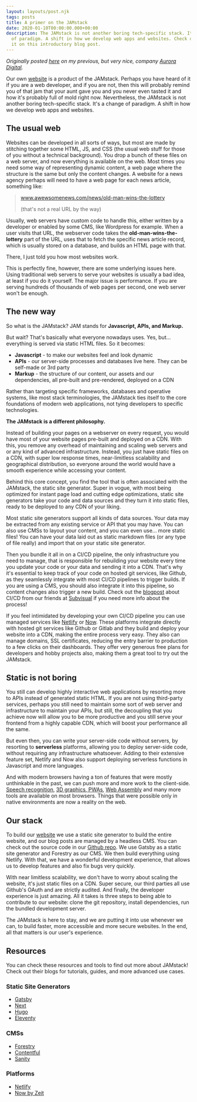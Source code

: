 ```yaml
---
layout: layouts/post.njk
tags: posts
title: A primer on the JAMstack
date: 2020-01-10T00:00:00.000+00:00
description: The JAMstack is not another boring tech-specific stack. It's a change
  of paradigm. A shift in how we develop web apps and websites. Check out more about
  it on this introductory blog post.
---
```


*Originally posted [here](https://auroradigital.co/blog/articles/a-primer-on-the-jamstack) on my previous, but very nice, company [Aurora Digital](https://auroradigital.co/).*

Our own [website](https://auroradigital.co/) is a product of the JAMstack. Perhaps you have heard of it if you are a web developer, and if you are not, then this will probably remind you of that jam that your aunt gave you and you never even tasted it and how it's probably full of mold right now. Nevertheless, the JAMstack is not another boring tech-specific stack. It's a change of paradigm. A shift in how we develop web apps and websites.

## The usual web

Websites can be developed in all sorts of ways, but most are made by stitching together some HTML, JS, and CSS (the usual web stuff for those of you without a technical background). You drop a bunch of these files on a web server, and now everything is available on the web. Most times you need some way of representing dynamic content, a web page where the structure is the same but only the content changes. A website for a news agency perhaps will need to have a web page for each news article, something like:

> www.awewsomenews.com/news/old-man-wins-the-lottery
>
> (that's not a real URL by the way)

Usually, web servers have custom code to handle this, either written by a developer or enabled by some CMS, like Wordpress for example. When a user visits that URL, the webserver code takes the **old-man-wins-the-lottery** part of the URL, uses that to fetch the specific news article record, which is usually stored on a database, and builds an HTML page with that.

There, I just told you how most websites work.

This is perfectly fine, however, there are some underlying issues here. Using traditional web servers to serve your websites is usually a bad idea, at least if you do it yourself. The major issue is performance. If you are serving hundreds of thousands of web pages per second, one web server won't be enough.

## The new way

So what is the JAMstack? JAM stands for **Javascript, APIs, and Markup.**

But wait? That's basically what everyone nowadays uses. Yes, but... everything is served via static HTML files. So it becomes:

* **Javascript** - to make our websites feel and look dynamic
* **APIs** - our server-side processes and databases live here. They can be self-made or 3rd party
* **Markup** - the structure of our content, our assets and our dependencies, all pre-built and pre-rendered, deployed on a CDN

Rather than targeting specific frameworks, databases and operative systems, like most stack terminologies, the JAMstack ties itself to the core foundations of modern web applications, not tying developers to specific technologies.

**The JAMstack is a different philosophy.**

Instead of building your pages on a webserver on every request, you would have most of your website pages pre-built and deployed on a CDN. With this, you remove any overhead of maintaining and scaling web servers and or any kind of advanced infrastructure. Instead, you just have static files on a CDN, with super low response times, near-limitless scalability and geographical distribution, so everyone around the world would have a smooth experience while accessing your content.

Behind this core concept, you find the tool that is often associated with the JAMstack, the static site generator. Super in vogue, with most being optimized for instant page load and cutting edge optimizations, static site generators take your code and data sources and they turn it into static files, ready to be deployed to any CDN of your liking.

Most static site generators support all kinds of data sources. Your data may be extracted from any existing service or API that you may have. You can also use CMSs to layout your content, and you can even use... more static files! You can have your data laid out as static markdown files (or any type of file really) and import that on your static site generator.

Then you bundle it all in on a CI/CD pipeline, the only infrastructure you need to manage, that is responsible for rebuilding your website every time you update your code or your data and sending it into a CDN. That's why it's essential to keep track of your code on hosted git services, like Github, as they seamlessly integrate with most CI/CD pipelines to trigger builds. If you are using a CMS, you should also integrate it into this pipeline, so content changes also trigger a new build. Check out the [blogpost](https://medium.com/subvisual/its-not-continuous-delivery-yet-27a9e838f5df) about CI/CD from our friends at [Subvisual](https://subvisual.com "Subvisual") if you need more info about the process!

If you feel intimidated by developing your own CI/CD pipeline you can use managed services like [Netlify](https://netlify.com "Netlify") or [Now](https://zeit.co/ "Now"). These platforms integrate directly with hosted git services like Github or Gitlab and they build and deploy your website into a CDN, making the entire process very easy. They also can manage domains, SSL certificates, reducing the entry barrier to production to a few clicks on their dashboards. They offer very generous free plans for developers and hobby projects also, making them a great tool to try out the JAMstack.

## Static is not boring

You still can develop highly interactive web applications by resorting more to APIs instead of generated static HTML. If you are not using third-party services, perhaps you still need to maintain some sort of web server and infrastructure to maintain your APIs, but still, the decoupling that you achieve now will allow you to be more productive and you still serve your frontend from a highly capable CDN, which will boost your performance all the same.

But even then, you can write your server-side code without servers, by resorting to **serverless** platforms, allowing you to deploy server-side code, without requiring any infrastructure whatsoever. Adding to their extensive feature set, Netlify and Now also support deploying serverless functions in Javascript and more languages.

And with modern browsers having a ton of features that were mostly unthinkable in the past, we can push more and more work to the client-side. [Speech recognition](https://developer.mozilla.org/en-US/docs/Web/API/SpeechRecognition), [3D graphics](https://developer.mozilla.org/en-US/docs/Web/API/WebGL_API),[ PWAs](https://developer.mozilla.org/en-US/docs/Web/Progressive_web_apps), [Web Assembly](https://developer.mozilla.org/en-US/docs/WebAssembly) and many more tools are available on most browsers. Things that were possible only in native environments are now a reality on the web.

## Our stack

To build our [website](https://auroradigital.co/) we use a static site generator to build the entire website, and our blog posts are managed by a headless CMS. You can check out the source code in our [Github repo](https://github.com/aurora-digital/auroradigital.co). We use Gatsby as a static site generator and Forestry as our CMS. We then build everything using Netlify. With that, we have a wonderful development experience, that allows us to develop features and also fix bugs very quickly.

With near limitless scalability, we don't have to worry about scaling the website, it's just static files on a CDN. Super secure, our third parties all use Github's OAuth and are strictly audited. And finally, the developer experience is just amazing. All it takes is three steps to being able to contribute to our website: clone the git repository, install dependencies, run the bundled development server.

The JAMstack is here to stay, and we are putting it into use whenever we can, to build faster, more accessible and more secure websites. In the end, all that matters is our user's experience.

## Resources

You can check these resources and tools to find out more about JAMstack! Check out their blogs for tutorials, guides, and more advanced use cases.

### Static Site Generators

* [Gatsby](https://www.gatsbyjs.org/ "Gatsby")
* [Next](https://nextjs.org/ "Next")
* [Hugo](https://gohugo.io/ "Hugo")
* [Eleventy](https://www.11ty.dev/ "Eleventy")

### CMSs

* [Forestry](https://forestry.io "Forestry")
* [Contentful](https://www.contentful.com/ "Contentful")
* [Sanity](https://www.sanity.io/ "Sanity")

### Platforms

* [Netlify](https://www.netlify.com/ "Netlify")
* [Now by Zeit](https://zeit.co/ "Now by Zeit")
